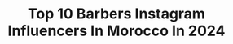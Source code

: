 ---
title: Top 10 Barbers Instagram Influencers In Morocco In 2024
description: >-
  Find top barbers Instagram influencers in Morocco in 2024. Most popular hashtags: #love #fashion #casablanca.
platform: Instagram
hits: 11
text_top: Identify the top-rated Instagram influencers on inBeat.
text_bottom: Our database aggregates 11 Instagram influencers like this in Morocco for you to contact.
profiles:
  - username: "fall_le_maitre_barber"
    fullname: >-
      Cheikh Fall
    bio: >-
      💈LE MAITRE BARBER 🇸🇳 live in 🇲🇦 😂 Humour 100% marocain ✉️ Elcheikhfall11@gmail. ↘️⬇️WhatsApp & Localisation & Application⬇️↙️
    location: "Morocco"
    followers: 209736
    engagement: 247
    commentsToLikes: 0.019375
    id: ck6tqs832tqvs0j7175vavsuz
    verified: false
    hashtags: "#restaurant, #casablanca, #maroc, #cool"
  - username: "rahimbenaichouba"
    fullname: >-
      Rahim Benaichouba
    bio: >-
      Contact 📧 rahimbenaichouba1@gmail.com
    location: "Morocco"
    followers: 317465
    engagement: 414
    commentsToLikes: 0.008835
    id: ck14h3i7u8d640i199nzl5ksi
    verified: false
    hashtags: "#ootd, #fashionblogger, #love, #bhfyp"
  - username: "yassine_cavalier"
    fullname: >-
      Wild & free 🪶🇲🇦
    bio: >-
      وَمَنْ يَتَّقِ اللَّهَ يَجْعَلْ لَهُ مَخْرَجًا 🐴 @essaouira_horseride 🚘 @essaouira_prestigecar
    location: "Morocco"
    followers: 608033
    engagement: 350
    commentsToLikes: 0.006694
    id: ck6ui4eond01u0j71ftbr63ta
    verified: false
    hashtags: "#marrakech, #horsesofinstagram, #geneve, #oslo"
  - username: "lsanl7a9_official"
    fullname: >-
      Lsan L7a9 / لسان الحق
    bio: >-
      - Moroccan Rapper, Songwriter 📝 - Booking : Lsan.L7a9.Manager@gmail.com ✉ - DL4LIFE 🚨Spotify : Lsan L7a9 🚨Youtube : Lsan L7a9 ▪︎Check out new Clip ⬇️
    location: "Morocco"
    followers: 37576
    engagement: 394
    commentsToLikes: 0.024251
    id: ckf5ueqrqkmw80j23gzvyzr87
    verified: false
    hashtags: "#nike, #classic, #dl4life, #lsan"
  - username: "cravataofficiel"
    fullname: >-
      SalimCravata🇲🇦
    bio: >-
      R.I.P. Sharif 👼🤍 Management : @iliana_razzouk
    location: "Morocco"
    followers: 1258738
    engagement: 273
    commentsToLikes: 0.012000
    id: ck5he1nw9qk5q0i1161vun0ko
    verified: true
    hashtags: "#maroctelecom, #ghberti"
  - username: "salmasalaheddine"
    fullname: >-
      سلمى صلاح الدين ✨
    bio: >-
      For business inquiries & advertising 👇🏻 📩 salaheddine.salma1@gmail.com
    location: "Morocco"
    followers: 2158310
    engagement: 141
    commentsToLikes: 0.006767
    id: ck5hsc9pbwcnd0i11wkfyntrb
    verified: false
    hashtags: "#asma, #ibtissamtiskat, #love, #light"
  - username: "yacinelmnawar"
    fullname: >-
      ياسين منور yacine mnor
    bio: >-
      Compte Instagram officiel de Yacine lmnawar . Audio producer Manager d’artiste Journaliste conseiller stratégie média
    location: "Morocco"
    followers: 186913
    engagement: 72
    commentsToLikes: 0.026252
    id: ck5c7mdcz7svz0i11t5lmxp52
    verified: false
    hashtags: "#itsmybirthday"
  - username: "hgfphoto.kerman"
    fullname: >-
      MehrdadMontazer Photography©
    bio: >-
      contact : direct 🇮🇷 تهران-قيطريه كرمان -شفا-كوچه ١٩
    location: "Morocco"
    followers: 8240
    engagement: 952
    commentsToLikes: 0.014027
    id: ckaosmi2is3wp0i78prhjpmjv
    verified: false
    hashtags: "#beauty, #fashion, #women, #studio"
  - username: "salim_kessabi"
    fullname: >-
      Salim Kessabi
    bio: >-
      ⚽ Football Manager⁣⁣ 📱 DM for Info Bookings 🌍 World Traveller⁣⁣ 🚩 Italy • Morocco • Spain
    location: "Morocco"
    followers: 36085
    engagement: 330
    commentsToLikes: 0.007785
    id: ck5c7mei57sxk0i11mmkbz91w
    verified: false
    hashtags: "#1stinafrica, #covid"
  - username: "yasserouaziz"
    fullname: >-
      Yasser Ouaziz - ياسر واعزيز
    bio: >-
      With extensive experience in the ad tech and mobile app industry, Yasser is a Moroccan entrepreneur with a passion for tech & innovation.
    location: "Morocco"
    followers: 72471
    engagement: 579
    commentsToLikes: 0.014613
    id: ck5hqv12rtrqy0i11zmj93yb3
    verified: false
    hashtags: "#dollypartonchallenge, #stayhome, #deconfinement"
---